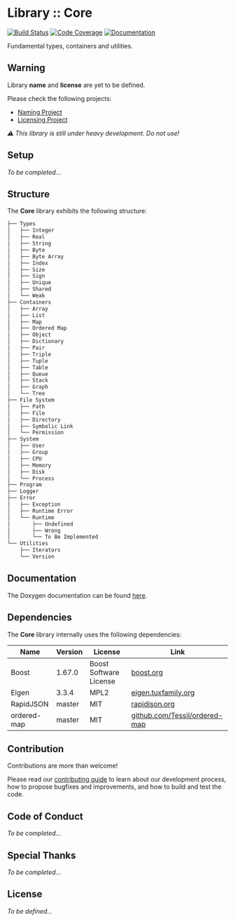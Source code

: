 # Library :: Core

[![Build Status](https://travis-ci.org/open-space-collective/library-core.svg?branch=master)](https://travis-ci.org/open-space-collective/library-core)
[![Code Coverage](https://codecov.io/gh/open-space-collective/library-core/branch/master/graph/badge.svg)](https://codecov.io/gh/open-space-collective/library-core)
[![Documentation](https://readthedocs.org/projects/docs/badge/?version=latest)](https://open-space-collective.github.io/library-core/index.html)

Fundamental types, containers and utilities.

## Warning

Library **name** and **license** are yet to be defined.

Please check the following projects:

- [Naming Project](https://github.com/orgs/open-space-collective/projects/1)
- [Licensing Project](https://github.com/orgs/open-space-collective/projects/2)

*⚠ This library is still under heavy development. Do not use!*

## Setup

*To be completed...*

## Structure

The **Core** library exhibits the following structure:

```txt
├── Types
│   ├── Integer
│   ├── Real
│   ├── String
│   ├── Byte
│   ├── Byte Array
│   ├── Index
│   ├── Size
│   ├── Sign
│   ├── Unique
│   ├── Shared
│   └── Weak
├── Containers
│   ├── Array
│   ├── List
│   ├── Map
│   ├── Ordered Map
│   ├── Object
│   ├── Dictionary
│   ├── Pair
│   ├── Triple
│   ├── Tuple
│   ├── Table
│   ├── Queue
│   ├── Stack
│   ├── Graph
│   └── Tree
├── File System
│   ├── Path
│   ├── File
│   ├── Directory
│   ├── Symbolic Link
│   └── Permission
├── System
│   ├── User
│   ├── Group
│   ├── CPU
│   ├── Memory
│   ├── Disk
│   └── Process
├── Program
├── Logger
├── Error
│   ├── Exception
│   ├── Runtime Error
│   └── Runtime
│       ├── Undefined
│       ├── Wrong
│       └── To Be Implemented
└── Utilities
    ├── Iterators
    └── Version
```

## Documentation

The Doxygen documentation can be found [here](https://open-space-collective.github.io/library-core/index.html).

## Dependencies

The **Core** library internally uses the following dependencies:

| Name        | Version | License                | Link                                                                   |
|-------------|---------|------------------------|------------------------------------------------------------------------|
| Boost       | 1.67.0  | Boost Software License | [boost.org](https://www.boost.org)                                     |
| Eigen       | 3.3.4   | MPL2                   | [eigen.tuxfamily.org](http://eigen.tuxfamily.org/index.php)            |
| RapidJSON   | master  | MIT                    | [rapidjson.org](http://rapidjson.org)                                  |
| ordered-map | master  | MIT                    | [github.com/Tessil/ordered-map](https://github.com/Tessil/ordered-map) |

## Contribution

Contributions are more than welcome!

Please read our [contributing guide](CONTRIBUTING.md) to learn about our development process, how to propose bugfixes and improvements, and how to build and test the code.

## Code of Conduct

*To be completed...*

## Special Thanks

*To be completed...*

## License

*To be defined...*